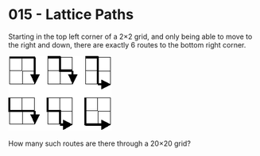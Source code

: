 # 015 - Lattice Paths

Starting in the top left corner of a 2×2 grid, and only being able to move to the right and down, there are exactly 6 routes to the bottom right corner.

![Drag Racing](p015.png)

How many such routes are there through a 20×20 grid?